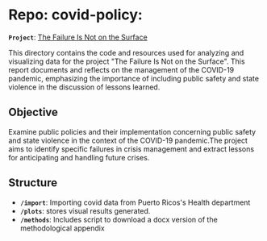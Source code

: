 # Repo: covid-policy: 
**`Project`**: [The Failure Is Not on the Surface](https://www.kilometro0.org/s/3-Ingles-digital-El-fracaso-no-esta-en-la-sabana.pdf)

This directory contains the code and resources used for analyzing and visualizing data for the project "The Failure Is Not on the Surface". This report documents and reflects on the management of the COVID-19 pandemic, emphasizing the importance of including public safety and state violence in the discussion of lessons learned.

## Objective
Examine public policies and their implementation concerning public safety and state violence in the context of the COVID-19 pandemic.The project aims to identify specific failures in crisis management and extract lessons for anticipating and handling future crises.

## Structure
- **`/import`**: Importing covid data from Puerto Ricos's Health department
- **`/plots`**: stores visual results generated.
- **`/methods`**: Includes script to download a docx version of the methodological appendix

